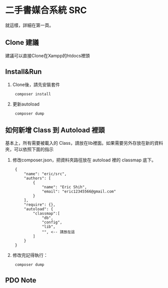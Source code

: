 # 二手書媒合系統 SRC
就這樣，詳細在第一頁。

## Clone 建議
建議可以直接Clone在Xampp的htdocs裡頭

## Install&Run
1. Clone後，請先安裝套件

        composer install

2. 更新autoload

        composer dump

## 如何新增 Class 到 Autoload 裡頭
基本上，所有需要被載入的 Class，請放在lib裡面。如果需要另外存放在新的資料夾，可以依照下面的指示

1. 修改composer.json，把資料夾路徑放在 autoload 裡的 classmap 底下。

        {
            "name": "eric/src",
            "authors": [
                {
                    "name": "Eric Shih",
                    "email": "eric12345566@gmail.com"
                }
            ],
            "require": {},
            "autoload": {
                "classmap":[
                    "db",
                    "config",
                    "lib",
                    "", <-- 請放在這 
                ]
            }
        }


2. 修改完記得執行：

        composer dump


## PDO Note


